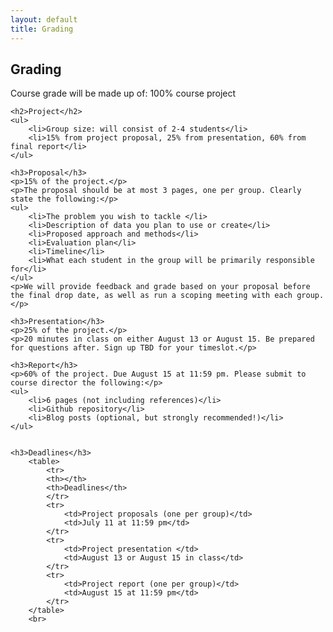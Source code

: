 ```yaml
---
layout: default
title: Grading
---
```


<div class="post">
    <h2>Grading</h2>
    <p>Course grade will be made up of: 100% course project</p>
 
    <h2>Project</h2>
    <ul>
        <li>Group size: will consist of 2-4 students</li>
        <li>15% from project proposal, 25% from presentation, 60% from final report</li>
    </ul>
        
    <h3>Proposal</h3>
    <p>15% of the project.</p>
    <p>The proposal should be at most 3 pages, one per group. Clearly state the following:</p>
    <ul>
        <li>The problem you wish to tackle </li> 
        <li>Description of data you plan to use or create</li> 
        <li>Proposed approach and methods</li> 
        <li>Evaluation plan</li> 
        <li>Timeline</li> 
        <li>What each student in the group will be primarily responsible for</li> 
    </ul> 
    <p>We will provide feedback and grade based on your proposal before the final drop date, as well as run a scoping meeting with each group.</p>
    
    <h3>Presentation</h3>
    <p>25% of the project.</p>
    <p>20 minutes in class on either August 13 or August 15. Be prepared for questions after. Sign up TBD for your timeslot.</p>
    
    <h3>Report</h3>
    <p>60% of the project. Due August 15 at 11:59 pm. Please submit to course director the following:</p>
    <ul>
        <li>6 pages (not including references)</li>
        <li>Github repository</li>
        <li>Blog posts (optional, but strongly recommended!)</li>
    </ul>
    

    <h3>Deadlines</h3>
        <table>
            <tr>
            <th></th>
            <th>Deadlines</th>
            </tr>
            <tr>
                <td>Project proposals (one per group)</td>
                <td>July 11 at 11:59 pm</td> 
            </tr>
            <tr>
                <td>Project presentation </td>
                <td>August 13 or August 15 in class</td> 
            </tr>
            <tr>
                <td>Project report (one per group)</td>
                <td>August 15 at 11:59 pm</td> 
            </tr>
        </table>
        <br>


    